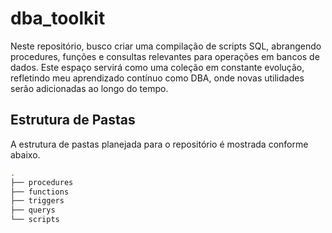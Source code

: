 # dba_toolkit

Neste repositório, busco criar uma compilação de scripts SQL, abrangendo procedures, funções e consultas relevantes para operações em bancos de dados. Este espaço servirá como uma coleção em constante evolução, refletindo meu aprendizado contínuo como DBA, onde novas utilidades serão adicionadas ao longo do tempo.

## Estrutura de Pastas

A estrutura de pastas planejada para o repositório é mostrada conforme abaixo.

```bash
.
├── procedures
├── functions
├── triggers
├── querys
└── scripts
```
